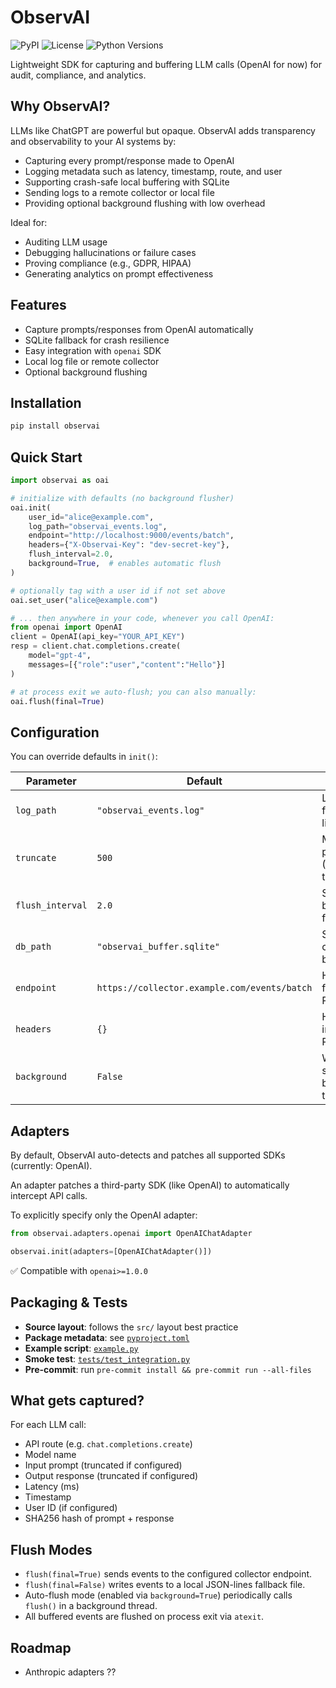 # ObservAI

![PyPI](https://img.shields.io/pypi/v/observai)
![License](https://img.shields.io/pypi/l/observai)
![Python Versions](https://img.shields.io/pypi/pyversions/observai)

Lightweight SDK for capturing and buffering LLM calls (OpenAI for now) for audit, compliance, and analytics.

## Why ObservAI?

LLMs like ChatGPT are powerful but opaque. ObservAI adds transparency and observability to your AI systems by:

* Capturing every prompt/response made to OpenAI
* Logging metadata such as latency, timestamp, route, and user
* Supporting crash-safe local buffering with SQLite
* Sending logs to a remote collector or local file
* Providing optional background flushing with low overhead

Ideal for:

* Auditing LLM usage
* Debugging hallucinations or failure cases
* Proving compliance (e.g., GDPR, HIPAA)
* Generating analytics on prompt effectiveness

## Features

* Capture prompts/responses from OpenAI automatically
* SQLite fallback for crash resilience
* Easy integration with `openai` SDK
* Local log file or remote collector
* Optional background flushing

## Installation

```bash
pip install observai
```

## Quick Start

```python
import observai as oai

# initialize with defaults (no background flusher)
oai.init(
    user_id="alice@example.com",
    log_path="observai_events.log",
    endpoint="http://localhost:9000/events/batch",
    headers={"X-Observai-Key": "dev-secret-key"},
    flush_interval=2.0,
    background=True,  # enables automatic flush
)

# optionally tag with a user id if not set above
oai.set_user("alice@example.com")

# ... then anywhere in your code, whenever you call OpenAI:
from openai import OpenAI
client = OpenAI(api_key="YOUR_API_KEY")
resp = client.chat.completions.create(
    model="gpt-4",
    messages=[{"role":"user","content":"Hello"}]
)

# at process exit we auto‐flush; you can also manually:
oai.flush(final=True)
```

## Configuration

You can override defaults in `init()`:

| Parameter        | Default                                      | Description                                          |
| ---------------- | -------------------------------------------- | ---------------------------------------------------- |
| `log_path`       | `"observai_events.log"`                    | Local fallback file for JSON-lines dumps             |
| `truncate`       | `500`                                        | Max chars for prompt/response (None = no truncation) |
| `flush_interval` | `2.0`                                        | Seconds between auto flushes                         |
| `db_path`        | `"observai_buffer.sqlite"`                 | SQLite path for crash-safe buffering                 |
| `endpoint`       | `https://collector.example.com/events/batch` | HTTP endpoint for batch POST’ing events              |
| `headers`        | `{}`                                         | HTTP headers to include on each POST                 |
| `background`     | `False`                                      | Whether to spawn the background thread               |

## Adapters

By default, ObservAI auto-detects and patches all supported SDKs (currently: OpenAI).

An adapter patches a third-party SDK (like OpenAI) to automatically intercept API calls.

To explicitly specify only the OpenAI adapter:

```python
from observai.adapters.openai import OpenAIChatAdapter

observai.init(adapters=[OpenAIChatAdapter()])
```

✅ Compatible with `openai>=1.0.0`

## Packaging & Tests

* **Source layout**: follows the `src/` layout best practice
* **Package metadata**: see [`pyproject.toml`](./pyproject.toml)
* **Example script**: [`example.py`](./example.py)
* **Smoke test**: [`tests/test_integration.py`](./tests/test_integration.py)
* **Pre-commit**: run `pre-commit install && pre-commit run --all-files`

## What gets captured?

For each LLM call:

* API route (e.g. `chat.completions.create`)
* Model name
* Input prompt (truncated if configured)
* Output response (truncated if configured)
* Latency (ms)
* Timestamp
* User ID (if configured)
* SHA256 hash of prompt + response

## Flush Modes

* `flush(final=True)` sends events to the configured collector endpoint.
* `flush(final=False)` writes events to a local JSON-lines fallback file.
* Auto-flush mode (enabled via `background=True`) periodically calls `flush()` in a background thread.
* All buffered events are flushed on process exit via `atexit`.

## Roadmap

* Anthropic adapters ??
